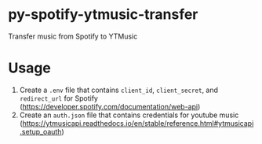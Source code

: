 # py-spotify-ytmusic-transfer
Transfer music from Spotify to YTMusic

# Usage
1. Create a `.env` file that contains `client_id`, `client_secret`, and `redirect_url` for Spotify (https://developer.spotify.com/documentation/web-api)
2. Create an `auth.json` file that contains credentials for youtube music (https://ytmusicapi.readthedocs.io/en/stable/reference.html#ytmusicapi.setup_oauth)
